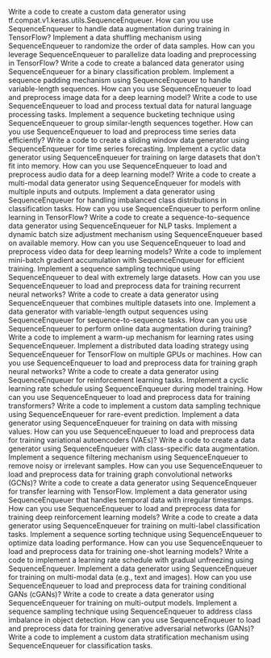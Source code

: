 
Write a code to create a custom data generator using tf.compat.v1.keras.utils.SequenceEnqueuer.
How can you use SequenceEnqueuer to handle data augmentation during training in TensorFlow?
Implement a data shuffling mechanism using SequenceEnqueuer to randomize the order of data samples.
How can you leverage SequenceEnqueuer to parallelize data loading and preprocessing in TensorFlow?
Write a code to create a balanced data generator using SequenceEnqueuer for a binary classification problem.
Implement a sequence padding mechanism using SequenceEnqueuer to handle variable-length sequences.
How can you use SequenceEnqueuer to load and preprocess image data for a deep learning model?
Write a code to use SequenceEnqueuer to load and process textual data for natural language processing tasks.
Implement a sequence bucketing technique using SequenceEnqueuer to group similar-length sequences together.
How can you use SequenceEnqueuer to load and preprocess time series data efficiently?
Write a code to create a sliding window data generator using SequenceEnqueuer for time series forecasting.
Implement a cyclic data generator using SequenceEnqueuer for training on large datasets that don't fit into memory.
How can you use SequenceEnqueuer to load and preprocess audio data for a deep learning model?
Write a code to create a multi-modal data generator using SequenceEnqueuer for models with multiple inputs and outputs.
Implement a data generator using SequenceEnqueuer for handling imbalanced class distributions in classification tasks.
How can you use SequenceEnqueuer to perform online learning in TensorFlow?
Write a code to create a sequence-to-sequence data generator using SequenceEnqueuer for NLP tasks.
Implement a dynamic batch size adjustment mechanism using SequenceEnqueuer based on available memory.
How can you use SequenceEnqueuer to load and preprocess video data for deep learning models?
Write a code to implement mini-batch gradient accumulation with SequenceEnqueuer for efficient training.
Implement a sequence sampling technique using SequenceEnqueuer to deal with extremely large datasets.
How can you use SequenceEnqueuer to load and preprocess data for training recurrent neural networks?
Write a code to create a data generator using SequenceEnqueuer that combines multiple datasets into one.
Implement a data generator with variable-length output sequences using SequenceEnqueuer for sequence-to-sequence tasks.
How can you use SequenceEnqueuer to perform online data augmentation during training?
Write a code to implement a warm-up mechanism for learning rates using SequenceEnqueuer.
Implement a distributed data loading strategy using SequenceEnqueuer for TensorFlow on multiple GPUs or machines.
How can you use SequenceEnqueuer to load and preprocess data for training graph neural networks?
Write a code to create a data generator using SequenceEnqueuer for reinforcement learning tasks.
Implement a cyclic learning rate schedule using SequenceEnqueuer during model training.
How can you use SequenceEnqueuer to load and preprocess data for training transformers?
Write a code to implement a custom data sampling technique using SequenceEnqueuer for rare-event prediction.
Implement a data generator using SequenceEnqueuer for training on data with missing values.
How can you use SequenceEnqueuer to load and preprocess data for training variational autoencoders (VAEs)?
Write a code to create a data generator using SequenceEnqueuer with class-specific data augmentation.
Implement a sequence filtering mechanism using SequenceEnqueuer to remove noisy or irrelevant samples.
How can you use SequenceEnqueuer to load and preprocess data for training graph convolutional networks (GCNs)?
Write a code to create a data generator using SequenceEnqueuer for transfer learning with TensorFlow.
Implement a data generator using SequenceEnqueuer that handles temporal data with irregular timestamps.
How can you use SequenceEnqueuer to load and preprocess data for training deep reinforcement learning models?
Write a code to create a data generator using SequenceEnqueuer for training on multi-label classification tasks.
Implement a sequence sorting technique using SequenceEnqueuer to optimize data loading performance.
How can you use SequenceEnqueuer to load and preprocess data for training one-shot learning models?
Write a code to implement a learning rate schedule with gradual unfreezing using SequenceEnqueuer.
Implement a data generator using SequenceEnqueuer for training on multi-modal data (e.g., text and images).
How can you use SequenceEnqueuer to load and preprocess data for training conditional GANs (cGANs)?
Write a code to create a data generator using SequenceEnqueuer for training on multi-output models.
Implement a sequence sampling technique using SequenceEnqueuer to address class imbalance in object detection.
How can you use SequenceEnqueuer to load and preprocess data for training generative adversarial networks (GANs)?
Write a code to implement a custom data stratification mechanism using SequenceEnqueuer for classification tasks.